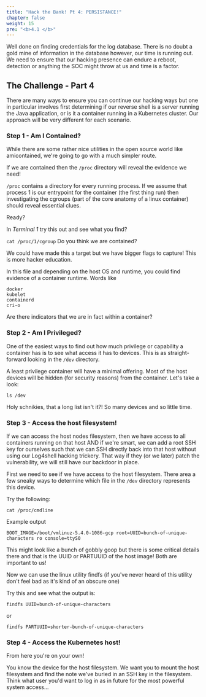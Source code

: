 ```yaml
---
title: "Hack the Bank! Pt 4: PERSISTANCE!"
chapter: false
weight: 15
pre: "<b>4.1 </b>"
---
```


Well done on finding credentials for the log database. There is no doubt a gold mine of information in the database however, our time is running out. We need to ensure that our hacking presence can endure a reboot, detection or anything the SOC might throw at us and time is a factor.

## The Challenge - Part 4
There are many ways to ensure you can continue our hacking ways but one in particular involves first determining if our reverse shell is a server running the Java application, or is it a container running in a Kubernetes cluster. Our approach will be very different for each scenario.

### Step 1 - Am I Contained?
While there are some rather nice utilities in the open source world like amicontained, we're going to go with a much simpler route.

If we are contained then the `/proc` directory will reveal the evidence we need!

`/proc` contains a directory for every running process. If we assume that process 1 is our entrypoint for the container (the first thing run) then investigating the cgroups (part of the core anatomy of a linux container) should reveal essential clues.

Ready?

In *Terminal 1* try this out and see what you find?

`cat /proc/1/cgroup`
Do you think we are contained?

We could have made this a target but we have bigger flags to capture! This is more hacker education.

In this file and depending on the host OS and runtime, you could find evidence of a container runtime. Words like

```
docker
kubelet
containerd
cri-o
```

Are there indicators that we are in fact within a container?

### Step 2 - Am I Privileged?

One of the easiest ways to find out how much privilege or capability a container has is to see what access it has to devices. This is as straight-forward looking in the `/dev` directory.

A least privilege container will have a minimal offering. Most of the host devices will be hidden (for security reasons) from the container. Let's take a look:

`ls /dev`

Holy schnikies, that a long list isn't it?! So many devices and so little time.

### Step 3 - Access the host filesystem!

If we can access the host nodes filesystem, then we have access to all containers running on that host AND if we're smart, we can add a root SSH key for ourselves such that we can SSH directly back into that host without using our Log4shell hacking trickery. That way if they (or we later) patch the vulnerability, we will still have our backdoor in place.

First we need to see if we have access to the host filesystem. There area a few sneaky ways to determine which file in the `/dev` directory represents this device.

Try the following:

`cat /proc/cmdline`

Example output

```
BOOT_IMAGE=/boot/vmlinuz-5.4.0-1086-gcp root=UUID=bunch-of-unique-characters ro console=ttyS0
```

This might look like a bunch of gobbly goop but there is some critical details there and that is the UUID or PARTUUID of the host image! Both are important to us!

Now we can use the linux utility findfs (if you've never heard of this utility don't feel bad as it's kind of an obscure one)

Try this and see what the output is:

```
findfs UUID=bunch-of-unique-characters
```
or
```
findfs PARTUUID=shorter-bunch-of-unique-characters
```

### Step 4 - Access the Kubernetes host!

From here you're on your own!

You know the device for the host filesystem. We want you to mount the host filesystem and find the note we've buried in an SSH key in the filesystem. Think what user you'd want to log in as in future for the most powerful system access...